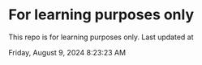 # For learning purposes only
This repo is for learning purposes only.
Last updated at

Friday, August 9, 2024 8:23:23 AM

